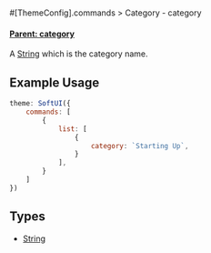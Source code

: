 # 
#[ThemeConfig].commands > Category - category
#### **[Parent: category](/docs/commands/category)**
A [String](https://developer.mozilla.org/en-US/docs/Web/JavaScript/Reference/Global_Objects/String) which is the category name.

## Example Usage
```js
theme: SoftUI({
    commands: [
        {
            list: [
                {
                    category: `Starting Up`,
                }
            ],
        }
    ]
})
```

## Types
- [String](https://developer.mozilla.org/en-US/docs/Web/JavaScript/Reference/Global_Objects/String)